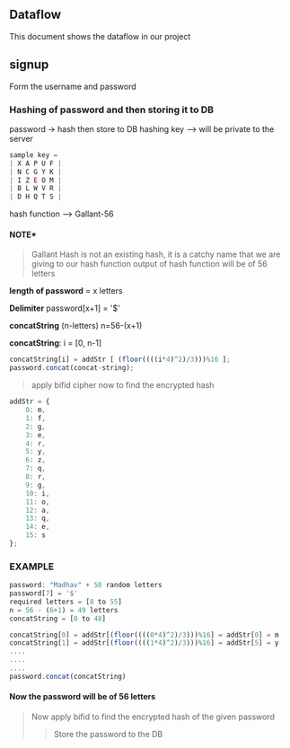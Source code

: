 ## Dataflow

This document shows the dataflow in our project

## signup

Form the username and password

### Hashing of password and then storing it to DB

password -> hash then store to DB
hashing key --> will be private to the server

```js
sample key =
| X A P U F |
| N C G Y K |
| I Z E O M |
| B L W V R |
| D H Q T S |
```

hash function   -->   Gallant-56

#### NOTE*

> Gallant Hash is not an existing hash, it is a catchy name that we are giving to our hash function
> output of hash function will be of 56 letters

**length of password** = x letters

**Delimiter** password[x+1] = '$'

**concatString** (n-letters) n=56-(x+1)

**concatString**: i = [0, n-1]

```js
concatString[i] = addStr [ (floor((((i*4)^2)/3)))%16 ];
password.concat(concat-string);
```

> apply bifid cipher now to find the encrypted hash

```js
addStr = {
	0: m,
	1: f,
	2: g,
	3: e,
	4: r,
	5: y,
	6: z,
	7: q,
	8: r,
	9: g,
	10: i,
	11: o,
	12: a,
	13: q,
	14: e,
	15: s
};
```

### EXAMPLE

```js
password: "Madhav" + 50 random letters
password[7] = '$'
required letters = [8 to 55]
n = 56 - (6+1) = 49 letters
concatString = [0 to 48]

concatString[0] = addStr[(floor((((0*4)^2)/3)))%16] = addStr[0] = m
concatString[1] = addStr[(floor((((1*4)^2)/3)))%16] = addStr[5] = y
....
....
....
password.concat(concatString)
```

#### Now the password will be of 56 letters

> Now apply bifid to find the encrypted hash of the given password
>> Store the password to the DB
